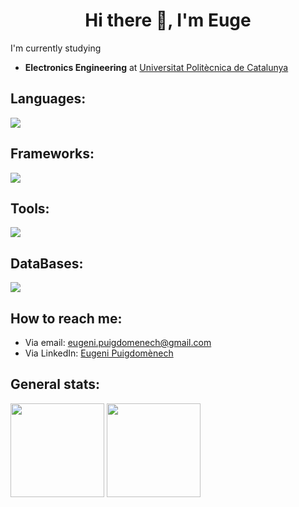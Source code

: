 #### <h1 align="center">Hi there 👋, I'm Euge</h1>

I'm currently studying 
* **Electronics Engineering** at [Universitat Politècnica de Catalunya](https://www.upc.edu/ca)


## Languages:
<img src="https://skillicons.dev/icons?i=java,html,css,js,cpp">

## Frameworks:
<img src="https://skillicons.dev/icons?i=vue,spring,bootstrap,sass">

## Tools:
<img src="https://skillicons.dev/icons?i=git,github,vscode,postman">

## DataBases:
<img src="https://skillicons.dev/icons?i=mysql,supabase">

## How to reach me: 
  - Via email: eugeni.puigdomenech@gmail.com
  - Via LinkedIn: [Eugeni Puigdomènech](https://www.linkedin.com/in/eugenipuigdomenech/)
 
## General stats:  
 <div align="left">
    <img height="150px" src="https://github-readme-stats.vercel.app/api/top-langs/?username=grumps711&langs_count=3&theme=dracula"/>
    <img height="150px" src="https://github-readme-stats.vercel.app/api?username=grumps711&show_icons=true&theme=dracula&include_all_commits=true&count_private=true"/>
</div>
